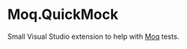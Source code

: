 # Moq.QuickMock
Small Visual Studio extension to help with [Moq](https://github.com/moq/moq) tests.

